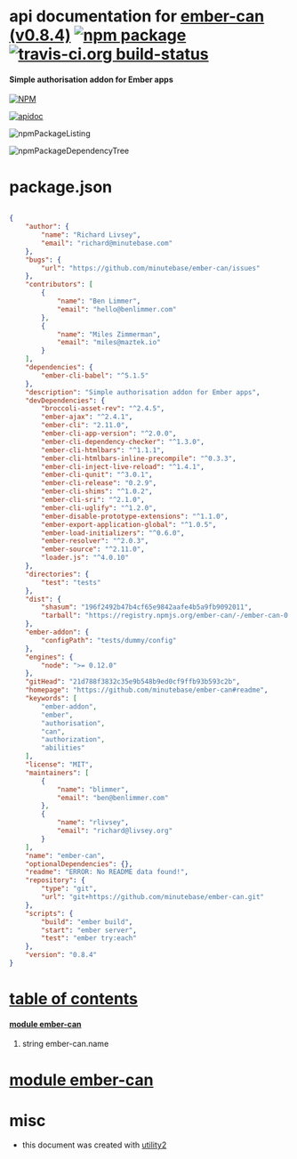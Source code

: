 # api documentation for  [ember-can (v0.8.4)](https://github.com/minutebase/ember-can#readme)  [![npm package](https://img.shields.io/npm/v/npmdoc-ember-can.svg?style=flat-square)](https://www.npmjs.org/package/npmdoc-ember-can) [![travis-ci.org build-status](https://api.travis-ci.org/npmdoc/node-npmdoc-ember-can.svg)](https://travis-ci.org/npmdoc/node-npmdoc-ember-can)
#### Simple authorisation addon for Ember apps

[![NPM](https://nodei.co/npm/ember-can.png?downloads=true)](https://www.npmjs.com/package/ember-can)

[![apidoc](https://npmdoc.github.io/node-npmdoc-ember-can/build/screenCapture.buildNpmdoc.browser._2Fhome_2Ftravis_2Fbuild_2Fnpmdoc_2Fnode-npmdoc-ember-can_2Ftmp_2Fbuild_2Fapidoc.html.png)](https://npmdoc.github.io/node-npmdoc-ember-can/build/apidoc.html)

![npmPackageListing](https://npmdoc.github.io/node-npmdoc-ember-can/build/screenCapture.npmPackageListing.svg)

![npmPackageDependencyTree](https://npmdoc.github.io/node-npmdoc-ember-can/build/screenCapture.npmPackageDependencyTree.svg)



# package.json

```json

{
    "author": {
        "name": "Richard Livsey",
        "email": "richard@minutebase.com"
    },
    "bugs": {
        "url": "https://github.com/minutebase/ember-can/issues"
    },
    "contributors": [
        {
            "name": "Ben Limmer",
            "email": "hello@benlimmer.com"
        },
        {
            "name": "Miles Zimmerman",
            "email": "miles@maztek.io"
        }
    ],
    "dependencies": {
        "ember-cli-babel": "^5.1.5"
    },
    "description": "Simple authorisation addon for Ember apps",
    "devDependencies": {
        "broccoli-asset-rev": "^2.4.5",
        "ember-ajax": "^2.4.1",
        "ember-cli": "2.11.0",
        "ember-cli-app-version": "^2.0.0",
        "ember-cli-dependency-checker": "^1.3.0",
        "ember-cli-htmlbars": "^1.1.1",
        "ember-cli-htmlbars-inline-precompile": "^0.3.3",
        "ember-cli-inject-live-reload": "^1.4.1",
        "ember-cli-qunit": "^3.0.1",
        "ember-cli-release": "0.2.9",
        "ember-cli-shims": "^1.0.2",
        "ember-cli-sri": "^2.1.0",
        "ember-cli-uglify": "^1.2.0",
        "ember-disable-prototype-extensions": "^1.1.0",
        "ember-export-application-global": "^1.0.5",
        "ember-load-initializers": "^0.6.0",
        "ember-resolver": "^2.0.3",
        "ember-source": "^2.11.0",
        "loader.js": "^4.0.10"
    },
    "directories": {
        "test": "tests"
    },
    "dist": {
        "shasum": "196f2492b47b4cf65e9842aafe4b5a9fb9092011",
        "tarball": "https://registry.npmjs.org/ember-can/-/ember-can-0.8.4.tgz"
    },
    "ember-addon": {
        "configPath": "tests/dummy/config"
    },
    "engines": {
        "node": ">= 0.12.0"
    },
    "gitHead": "21d788f3832c35e9b548b9ed0cf9ffb93b593c2b",
    "homepage": "https://github.com/minutebase/ember-can#readme",
    "keywords": [
        "ember-addon",
        "ember",
        "authorisation",
        "can",
        "authorization",
        "abilities"
    ],
    "license": "MIT",
    "maintainers": [
        {
            "name": "blimmer",
            "email": "ben@benlimmer.com"
        },
        {
            "name": "rlivsey",
            "email": "richard@livsey.org"
        }
    ],
    "name": "ember-can",
    "optionalDependencies": {},
    "readme": "ERROR: No README data found!",
    "repository": {
        "type": "git",
        "url": "git+https://github.com/minutebase/ember-can.git"
    },
    "scripts": {
        "build": "ember build",
        "start": "ember server",
        "test": "ember try:each"
    },
    "version": "0.8.4"
}
```



# <a name="apidoc.tableOfContents"></a>[table of contents](#apidoc.tableOfContents)

#### [module ember-can](#apidoc.module.ember-can)
1.  string <span class="apidocSignatureSpan">ember-can.</span>name



# <a name="apidoc.module.ember-can"></a>[module ember-can](#apidoc.module.ember-can)



# misc
- this document was created with [utility2](https://github.com/kaizhu256/node-utility2)
